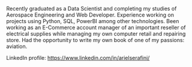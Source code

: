 Recently graduated as a Data Scientist and completing my studies of Aerospace Engineering and Web Developer. Experience working on projects using Python, SQL, PowerBI among other technologies. Been working as an E-Commerce account manager of an important reseller of electrical supplies while managing my own computer retail and repairing store. Had the opportunity to write my own book of one of my passions: aviation.

LinkedIn profile: https://www.linkedin.com/in/arielserafini/
